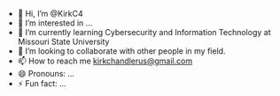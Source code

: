 - 👋 Hi, I’m @KirkC4
- 👀 I’m interested in ...
- 🌱 I’m currently learning Cybersecurity and Information Technology at Missouri State University 
- 💞️ I’m looking to collaborate with other people in my field. 
- 📫 How to reach me kirkchandlerus@gmail.com
- 😄 Pronouns: ...
- ⚡ Fun fact: ...

<!---
KirkC4/KirkC4 is a ✨ special ✨ repository because its `README.md` (this file) appears on your GitHub profile.
You can click the Preview link to take a look at your changes.
--->
